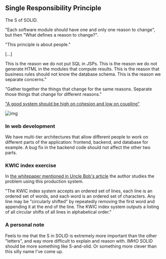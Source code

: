## Single Responsibility Principle

The S of SOLID.

"Each software module should have one and only one reason to change", but then "What defines a reason to change?".

"This principle is about people."

[...]

This is the reason we do not put SQL in JSPs. This is the reason we do not generate HTML in the modules that compute results. This is the reason that business rules should not know the database schema. This is the reason we separate concerns."

"Gather together the things that change for the same reasons. Separate those things that change for different reasons."

["A good system should be high on cohesion and low on coupling"](https://www.enjoyalgorithms.com/blog/single-responsibility-principle-in-oops)

![img](https://cdn-images-1.medium.com/max/640/0*11cZSBOkR82nknwy.png)

### In web development

We have multi-tier architectures that allow different people to work on different parts of the application: frontend, backend, and database for example. A bug fix
in the backend code should not affect the other two parts.


### KWIC index exercise

In [the whitepaper mentioned in Uncle Bob's article](https://dl.acm.org/doi/pdf/10.1145/361598.361623) the author studies the problem using this production system.

"The KWIC index system accepts an ordered set of lines, each line is an ordered set of words,
and each word is an ordered set of characters. Any line may be "circularly shifted" by repeatedly removing the
first word and appending it at the end of the line. The KWIC index system outputs a listing of all circular shifts
of all lines in alphabetical order."

### A personal note

Feels to me that the S in SOLID is extremely more important than the other "letters", and way more difficult to explain and reason with. IMHO SOLID should be
more something like S-and-olid. Or something more clever than this silly name I've come up.
